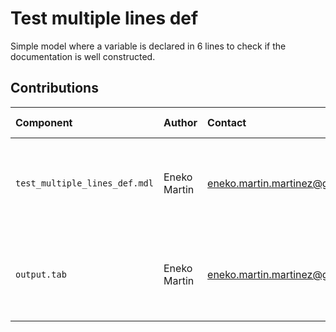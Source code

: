 Test multiple lines def
============================

Simple model where a variable is declared in 6 lines to check if the documentation is well constructed.


Contributions
-------------

| Component                     | Author          | Contact                         | Date     | Software Version                                     |
|:----------------------------- |:--------------- |:------------------------------- |:-------- |:---------------------------------------------------- |
| `test_multiple_lines_def.mdl` | Eneko Martin    | eneko.martin.martinez@gmail.com | 12/15/20 | Vensim DSS for Windows 7.3.4 single precision (x32)  |
| `output.tab `                 | Eneko Martin    | eneko.martin.martinez@gmail.com | 12/15/20 | Vensim DSS for Windows 7.3.4 single precision (x32)  |
